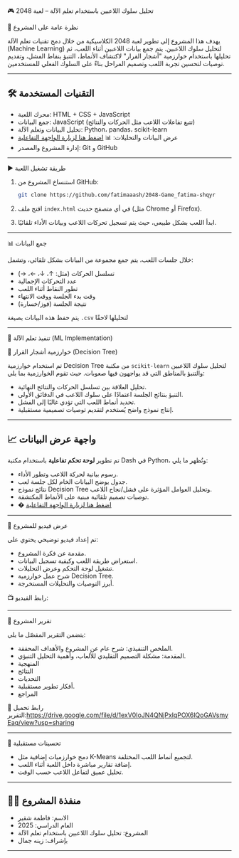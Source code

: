 🎮 تحليل سلوك اللاعبين باستخدام تعلم الآلة – لعبة 2048

📌 نظرة عامة على المشروع

يهدف هذا المشروع إلى تطوير لعبة 2048 الكلاسيكية من خلال دمج تقنيات تعلم الآلة (Machine Learning) لتحليل سلوك اللاعبين. يتم جمع بيانات اللاعبين أثناء اللعب، ثم تحليلها باستخدام خوارزمية "أشجار القرار" لاكتشاف الأنماط، التنبؤ بنقاط الفشل، وتقديم توصيات لتحسين تجربة اللعب وتصميم المراحل بناءً على السلوك الفعلي للمستخدمين.

____________________________________________________________________________________________________________________________________________________________________________________________________________________

## 🛠️ التقنيات المستخدمة

* محرك اللعبة: HTML + CSS + JavaScript
* جمع البيانات: JavaScript (تتبع تفاعلات اللاعب مثل الحركات والنتائج)
* تحليل البيانات وتعلم الآلة: Python، pandas، scikit-learn
* عرض البيانات والتحليلات: 📊 [اضغط هنا لزيارة الواجهة التفاعلية](https://2048-gamefatima-shqyr-8niuarti3bskchtzlmg48q.streamlit.app/)
* إدارة المشروع والمصدر: Git و GitHub

____________________________________________________________________________________________________________________________________________________________________________________________________________________


 ▶️ طريقة تشغيل اللعبة

1. استنساخ المشروع من GitHub:

   ```bash
   git clone https://github.com/fatimaaash/2048-Game_fatima-shqyr
   ```
2. افتح ملف `index.html` في أي متصفح حديث (مثل Chrome أو Firefox).
3. ابدأ اللعب بشكل طبيعي، حيث يتم تسجيل تحركات اللاعب وبيانات الأداء تلقائيًا.
  

____________________________________________________________________________________________________________________________________________________________________________________________________________________


 📊 جمع البيانات

خلال جلسات اللعب، يتم جمع مجموعة من البيانات بشكل تلقائي، وتشمل:

* تسلسل الحركات (مثل: ↑، ↓، ←، →)
* عدد التحركات الإجمالية
* تطور النقاط أثناء اللعب
* وقت بدء الجلسة ووقت الانتهاء
* نتيجة الجلسة (فوز/خسارة)

يتم حفظ هذه البيانات بصيغة `.csv` لتحليلها لاحقًا 

____________________________________________________________________________________________________________________________________________________________________________________________________________________


🤖 تنفيذ تعلم الآلة (ML Implementation)

🌳 خوارزمية أشجار القرار (Decision Tree)

تم استخدام خوارزمية Decision Tree من مكتبة `scikit-learn` لتحليل سلوك اللاعبين والتنبؤ بالمناطق التي قد يواجهون فيها صعوبات. حيث تقوم الخوارزمية بما يلي:

* تحليل العلاقة بين تسلسل الحركات والنتائج النهائية.
* التنبؤ بنتائج الجلسة اعتمادًا على سلوك اللاعب في الدقائق الأولى.
* تحديد أنماط اللعب التي تؤدي غالبًا إلى الفشل.
* إنتاج نموذج واضح يُستخدم لتقديم توصيات تصميمية مستقبلية.

____________________________________________________________________________________________________________________________________________________________________________________________________________________


## 📈 واجهة عرض البيانات

تم تطوير **لوحة تحكم تفاعلية** باستخدام مكتبة Dash في Python، وتُظهر ما يلي:

* رسوم بيانية لحركة اللاعب وتطور الأداء.
* جدول يوضح البيانات الخام لكل جلسة لعب.
* نتائج نموذج Decision Tree وتحليل العوامل المؤثرة على فشل/نجاح اللاعب.
* توصيات تصميم تلقائية مبنية على الأنماط المكتشفة.
* � [اضغط هنا لزيارة الواجهة التفاعلية](https://2048-gamefatima-shqyr-8niuarti3bskchtzlmg48q.streamlit.app/)



____________________________________________________________________________________________________________________________________________________________________________________________________________________


🎥 عرض فيديو للمشروع

تم إعداد فيديو توضيحي يحتوي على:

* مقدمة عن فكرة المشروع.
* استعراض طريقة اللعب وكيفية تسجيل البيانات.
* تشغيل لوحة التحكم وعرض التحليلات.
* شرح عمل خوارزمية Decision Tree.
* أبرز التوصيات والتحليلات المستخرجة.

📺 رابط الفيديو:

____________________________________________________________________________________________________________________________________________________________________________________________________________________


 📝 تقرير المشروع

يتضمن التقرير المفصّل ما يلي:

* الملخص التنفيذي: شرح عام عن المشروع والأهداف المحققة.
* المقدمة: مشكلة التصميم التقليدي للألعاب، وأهمية التحليل التنبؤي.
* المنهجية
* النتائج
* التحديات
* أفكار تطوير مستقبلية.
* المراجع

📄 رابط تحميل التقرير:https://drive.google.com/file/d/1exV0IoJN4QNjPxlqPOX6lQoGAVsmyEaq/view?usp=sharing

____________________________________________________________________________________________________________________________________________________________________________________________________________________


🚀 تحسينات مستقبلية

* دمج خوارزميات إضافية مثل K-Means لتجميع أنماط اللعب المختلفة.
* إضافة تقارير مباشرة داخل اللعبة أثناء اللعب.
* تحليل عميق لتفاعل اللاعب حسب الوقت.

____________________________________________________________________________________________________________________________________________________________________________________________________________________


## 👩‍💻 منفذة المشروع

* الاسم: فاطمة شقير
* العام الدراسي: 2025
* المشروع: تحليل سلوك اللاعبين باستخدام تعلم الآلة
* بإشراف: زينه جمال

____________________________________________________________________________________________________________________________________________________________________________________________________________________
